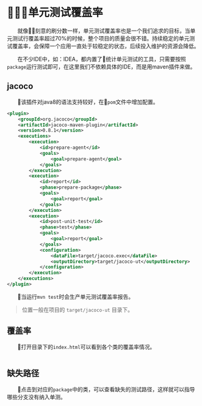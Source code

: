 # 单元测试覆盖率

&nbsp;&nbsp;&nbsp;&nbsp;&nbsp;&nbsp;&nbsp;就像刻意的刷分数一样，单元测试覆盖率也是一个我们追求的目标，当单元测试行覆盖率超过70%的时候，整个项目的质量会很不错。持续稳定的单元测试覆盖率，会保障一个应用一直处于较稳定的状态，后续投入维护的资源会降低。

&nbsp;&nbsp;&nbsp;&nbsp;&nbsp;&nbsp;&nbsp;在不少IDE中，如：IDEA，都内置了统计单元测试的工具，只需要按照`package`运行测试即可，在这里我们不依赖具体的IDE，而是用maven插件来做。

## jacoco

&nbsp;&nbsp;&nbsp;&nbsp;&nbsp;&nbsp;&nbsp;该插件对java8的语法支持较好，在`pom`文件中增加配置。

```xml
<plugin>
    <groupId>org.jacoco</groupId>
    <artifactId>jacoco-maven-plugin</artifactId>
    <version>0.8.1</version>
    <executions>
        <execution>
            <id>prepare-agent</id>
            <goals>
                <goal>prepare-agent</goal>
            </goals>
        </execution>
        <execution>
            <id>report</id>
            <phase>prepare-package</phase>
            <goals>
                <goal>report</goal>
            </goals>
        </execution>
        <execution>
            <id>post-unit-test</id>
            <phase>test</phase>
            <goals>
                <goal>report</goal>
            </goals>
            <configuration>
                <dataFile>target/jacoco.exec</dataFile>
                <outputDirectory>target/jacoco-ut</outputDirectory>
            </configuration>
        </execution>
    </executions>
</plugin>
```

&nbsp;&nbsp;&nbsp;&nbsp;&nbsp;&nbsp;&nbsp;当运行`mvn test`时会生产单元测试覆盖率报告。

> 位置一般在项目的 `target/jacoco-ut` 目录下。

## 覆盖率

&nbsp;&nbsp;&nbsp;&nbsp;&nbsp;&nbsp;&nbsp;打开目录下的`index.html`可以看到各个类的覆盖率情况。

<center>
    <img src="" />
</center>

## 缺失路径

&nbsp;&nbsp;&nbsp;&nbsp;&nbsp;&nbsp;&nbsp;点击到对应的`package`中的类，可以查看缺失的测试路径，这样就可以指导哪些分支没有纳入单测。

<center>
    <img src="" />
</center>